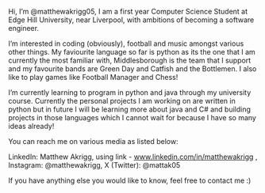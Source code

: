 Hi, I’m @matthewakrigg05, I am a first year Computer Science Student at Edge Hill University, near Liverpool, with ambitions of becoming a software engineer.

I’m interested in coding (obviously), football and music amongst various other things. My faviourite language so far is python as its the one that I am currently
the most familiar with, Middlesborough is the team that I support and my favourite bands are Green Day and Catfish and the Bottlemen. I also like to play games 
like Football Manager and Chess!

I’m currently learning to program in python and java through my university course. Currently the personal projects I am working on are written in 
python but in future I will be learning more about java and C# and building projects in those languages which I cannot wait for because I have so
many ideas already!

You can reach me on various media as listed below:

LinkedIn: Matthew Akrigg, using link - www.linkedin.com/in/matthewakrigg , Instagram: @matthewakrigg, X (Twitter): @mattak05

If you have anything else you would like to know, feel free to contact me :) 
